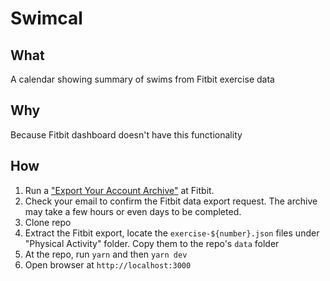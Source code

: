 # Swimcal

## What

A calendar showing summary of swims from Fitbit exercise data

## Why

Because Fitbit dashboard doesn't have this functionality

## How

1. Run a ["Export Your Account Archive"](https://www.fitbit.com/export/user/data) at Fitbit.
2. Check your email to confirm the Fitbit data export request. The archive may take a few hours or even days to be completed.
3. Clone repo
4. Extract the Fitbit export, locate the `exercise-${number}.json` files under "Physical Activity" folder. Copy them to the repo's `data` folder
5. At the repo, run `yarn` and then `yarn dev`
6. Open browser at `http://localhost:3000`
